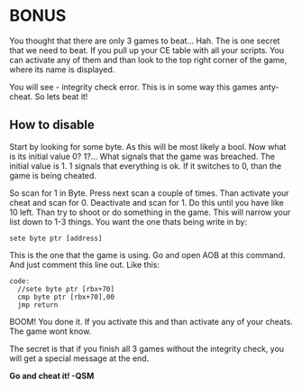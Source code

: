 # BONUS

You thought that there are only 3 games to beat... Hah. The is one secret that we need to beat. If you pull up your CE table with all your scripts. You can activate any of them and than look to the top right corner of the game, where its name is displayed.

You will see - integrity check error. This is in some way this games anty-cheat. So lets beat it!

## How to disable

Start by looking for some byte. As this will be most likely a bool. Now what is its initial value 0? 1?... What signals that the game was breached. The initial value is 1. 1 signals that everything is ok. If it switches to 0, than the game is being cheated.

So scan for 1 in Byte. Press next scan a couple of times. Than activate your cheat and scan for 0. Deactivate and scan for 1. Do this until you have like 10 left. Than try to shoot or do something in the game. This will narrow your list down to 1-3 things. You want the one thats being write in by:

`
sete byte ptr [address]
`

This is the one that the game is using. Go and open AOB at this command. And just comment this line out. Like this:

```
code:
  //sete byte ptr [rbx+70]
  cmp byte ptr [rbx+70],00
  jmp return
```

BOOM! You done it. If you activate this and than activate any of your cheats. The game wont know.

The secret is that if you finish all 3 games without the integrity check, you will get a special message at the end.

**Go and cheat it! -QSM**